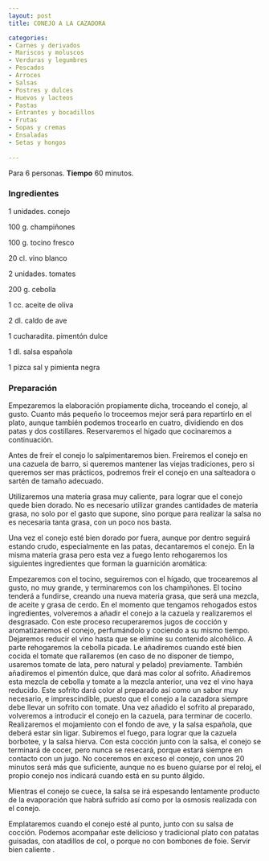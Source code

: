 ```yaml
---
layout: post
title: CONEJO A LA CAZADORA

categories:
- Carnes y derivados
- Mariscos y moluscos
- Verduras y legumbres
- Pescados
- Arroces
- Salsas
- Postres y dulces
- Huevos y lacteos
- Pastas
- Entrantes y bocadillos
- Frutas
- Sopas y cremas
- Ensaladas
- Setas y hongos
 
---
```

Para 6 personas.
<b>Tiempo</b> 60 minutos.

<h3>Ingredientes</h3>

1 unidades. conejo

100 g. champiñones

100 g. tocino fresco

20 cl. vino blanco

2 unidades. tomates

200 g. cebolla

1 cc. aceite de oliva

2 dl. caldo de ave

1 cucharadita. pimentón dulce

1 dl. salsa española

1 pizca sal y pimienta negra

<h3>Preparación</h3>

Empezaremos la elaboración propiamente dicha, troceando el conejo, al gusto. Cuanto más pequeño lo troceemos mejor será para repartirlo en el plato, aunque también podemos trocearlo en cuatro, dividiendo en dos patas y dos costillares. Reservaremos el hígado que cocinaremos a continuación.

Antes de freír el conejo lo salpimentaremos bien. Freiremos el conejo en una cazuela de barro, si queremos mantener las viejas tradiciones, pero si queremos ser mas prácticos, podremos freír el conejo en una salteadora o sartén de tamaño adecuado.

Utilizaremos una materia grasa muy caliente, para lograr que el conejo quede bien dorado. No es necesario utilizar grandes cantidades de materia grasa, no solo por el gasto que supone, sino porque para realizar la salsa no es necesaria tanta grasa, con un poco nos basta.

Una vez el conejo esté bien dorado por fuera, aunque por dentro seguirá estando crudo, especialmente en las patas, decantaremos el conejo. En la misma materia grasa pero esta vez a fuego lento rehogaremos los siguientes ingredientes que forman la guarnición aromática:

Empezaremos con el tocino, seguiremos con el hígado, que trocearemos al gusto, no muy grande, y terminaremos con los champiñones. El tocino tenderá a fundirse, creando una nueva materia grasa, que será una mezcla, de aceite y grasa de cerdo. En el momento que tengamos rehogados estos ingredientes, volveremos a añadir el conejo a la cazuela y realizaremos el desgrasado. Con este proceso recuperaremos jugos de cocción y aromatizaremos el conejo, perfumándolo y cociendo a su mismo tiempo. Dejaremos reducir el vino hasta que se elimine su contenido alcohólico. A parte rehogaremos la cebolla picada. Le añadiremos cuando esté bien cocida el tomate que rallaremos (en caso de no disponer de tiempo, usaremos tomate de lata, pero natural y pelado) previamente. También añadiremos el pimentón dulce, que dará mas color al sofrito. Añadiremos esta mezcla de cebolla y tomate a la mezcla anterior, una vez el vino haya reducido. Este sofrito dará color al preparado así como un sabor muy necesario, e imprescindible, puesto que el conejo a la cazadora siempre debe llevar un sofrito con tomate. Una vez añadido el sofrito al preparado, volveremos a introducir el conejo en la cazuela, para terminar de cocerlo. Realizaremos el mojamiento con el fondo de ave, y la salsa española, que deberá estar sin ligar. Subiremos el fuego, para lograr que la cazuela borbotee, y la salsa hierva. Con esta cocción junto con la salsa, el conejo se terminará de cocer, pero nunca se resecará, porque estará siempre en contacto con un jugo. No coceremos en exceso el conejo, con unos 20 minutos será más que suficiente, aunque no es bueno guiarse por el reloj, el propio conejo nos indicará cuando está en su punto álgido.

Mientras el conejo se cuece, la salsa se irá espesando lentamente producto de la evaporación que habrá sufrido así como por la osmosis realizada con el conejo.

Emplataremos cuando el conejo esté al punto, junto con su salsa de cocción. Podemos acompañar este delicioso y tradicional plato con patatas guisadas, con atadillos de col, o porque no con bombones de foie. Servir bien caliente .


